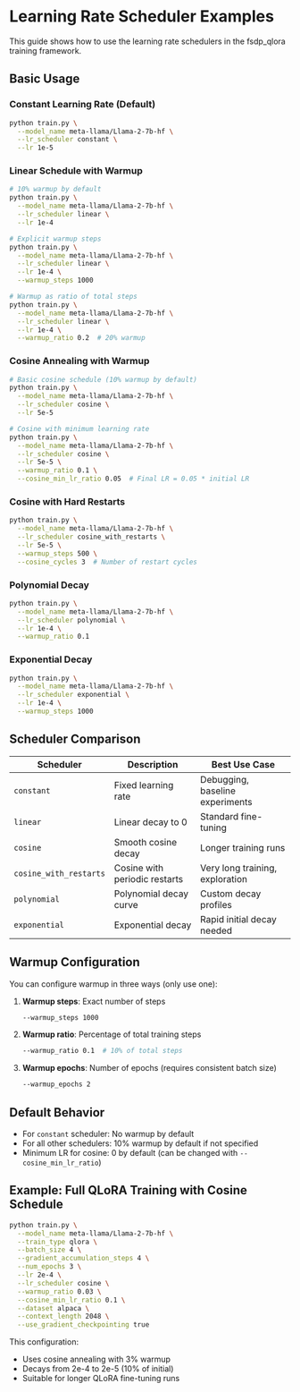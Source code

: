 # Learning Rate Scheduler Examples

This guide shows how to use the learning rate schedulers in the fsdp_qlora training framework.

## Basic Usage

### Constant Learning Rate (Default)
```bash
python train.py \
  --model_name meta-llama/Llama-2-7b-hf \
  --lr_scheduler constant \
  --lr 1e-5
```

### Linear Schedule with Warmup
```bash
# 10% warmup by default
python train.py \
  --model_name meta-llama/Llama-2-7b-hf \
  --lr_scheduler linear \
  --lr 1e-4

# Explicit warmup steps
python train.py \
  --model_name meta-llama/Llama-2-7b-hf \
  --lr_scheduler linear \
  --lr 1e-4 \
  --warmup_steps 1000

# Warmup as ratio of total steps
python train.py \
  --model_name meta-llama/Llama-2-7b-hf \
  --lr_scheduler linear \
  --lr 1e-4 \
  --warmup_ratio 0.2  # 20% warmup
```

### Cosine Annealing with Warmup
```bash
# Basic cosine schedule (10% warmup by default)
python train.py \
  --model_name meta-llama/Llama-2-7b-hf \
  --lr_scheduler cosine \
  --lr 5e-5

# Cosine with minimum learning rate
python train.py \
  --model_name meta-llama/Llama-2-7b-hf \
  --lr_scheduler cosine \
  --lr 5e-5 \
  --warmup_ratio 0.1 \
  --cosine_min_lr_ratio 0.05  # Final LR = 0.05 * initial LR
```

### Cosine with Hard Restarts
```bash
python train.py \
  --model_name meta-llama/Llama-2-7b-hf \
  --lr_scheduler cosine_with_restarts \
  --lr 5e-5 \
  --warmup_steps 500 \
  --cosine_cycles 3  # Number of restart cycles
```

### Polynomial Decay
```bash
python train.py \
  --model_name meta-llama/Llama-2-7b-hf \
  --lr_scheduler polynomial \
  --lr 1e-4 \
  --warmup_ratio 0.1
```

### Exponential Decay
```bash
python train.py \
  --model_name meta-llama/Llama-2-7b-hf \
  --lr_scheduler exponential \
  --lr 1e-4 \
  --warmup_steps 1000
```

## Scheduler Comparison

| Scheduler | Description | Best Use Case |
|-----------|-------------|---------------|
| `constant` | Fixed learning rate | Debugging, baseline experiments |
| `linear` | Linear decay to 0 | Standard fine-tuning |
| `cosine` | Smooth cosine decay | Longer training runs |
| `cosine_with_restarts` | Cosine with periodic restarts | Very long training, exploration |
| `polynomial` | Polynomial decay curve | Custom decay profiles |
| `exponential` | Exponential decay | Rapid initial decay needed |

## Warmup Configuration

You can configure warmup in three ways (only use one):

1. **Warmup steps**: Exact number of steps
   ```bash
   --warmup_steps 1000
   ```

2. **Warmup ratio**: Percentage of total training steps
   ```bash
   --warmup_ratio 0.1  # 10% of total steps
   ```

3. **Warmup epochs**: Number of epochs (requires consistent batch size)
   ```bash
   --warmup_epochs 2
   ```

## Default Behavior

- For `constant` scheduler: No warmup by default
- For all other schedulers: 10% warmup by default if not specified
- Minimum LR for cosine: 0 by default (can be changed with `--cosine_min_lr_ratio`)

## Example: Full QLoRA Training with Cosine Schedule

```bash
python train.py \
  --model_name meta-llama/Llama-2-7b-hf \
  --train_type qlora \
  --batch_size 4 \
  --gradient_accumulation_steps 4 \
  --num_epochs 3 \
  --lr 2e-4 \
  --lr_scheduler cosine \
  --warmup_ratio 0.03 \
  --cosine_min_lr_ratio 0.1 \
  --dataset alpaca \
  --context_length 2048 \
  --use_gradient_checkpointing true
```

This configuration:
- Uses cosine annealing with 3% warmup
- Decays from 2e-4 to 2e-5 (10% of initial)
- Suitable for longer QLoRA fine-tuning runs